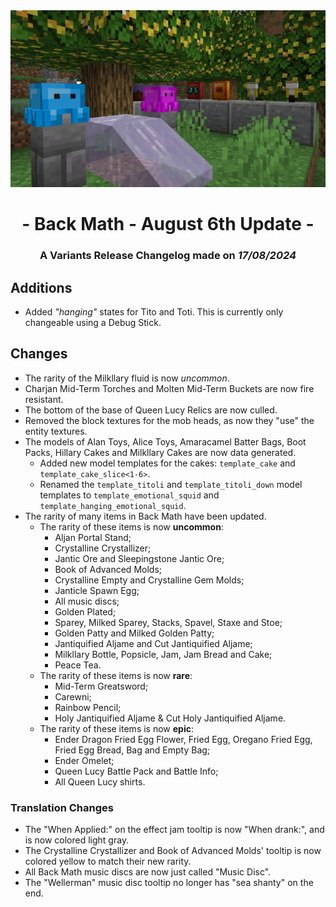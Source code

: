 <div style="text-align: center;"> <img src=ChangelogPhoto.png width="1500"> </div>

# <div style="text-align: center;">- Back Math - August 6th Update -</div>
### <div style="text-align: center;">A Variants Release Changelog made on *17/08/2024*</div>

## Additions
- Added *"hanging"* states for Tito and Toti. This is currently only changeable using a Debug Stick.

## Changes
- The rarity of the Milkllary fluid is now *uncommon*.
- Charjan Mid-Term Torches and Molten Mid-Term Buckets are now fire resistant.
- The bottom of the base of Queen Lucy Relics are now culled.
- Removed the block textures for the mob heads, as now they "use" the entity textures.
- The models of Alan Toys, Alice Toys, Amaracamel Batter Bags, Boot Packs, Hillary Cakes and Milkllary Cakes are now data generated.
  - Added new model templates for the cakes: `template_cake` and `template_cake_slice<1-6>`.
  - Renamed the `template_titoli` and `template_titoli_down` model templates to `template_emotional_squid` and `template_hanging_emotional_squid`.
- The rarity of many items in Back Math have been updated.
  - The rarity of these items is now **uncommon**:
    - Aljan Portal Stand;
    - Crystalline Crystallizer;
    - Jantic Ore and Sleepingstone Jantic Ore;
    - Book of Advanced Molds;
    - Crystalline Empty and Crystalline Gem Molds;
    - Janticle Spawn Egg;
    - All music discs;
    - Golden Plated;
    - Sparey, Milked Sparey, Stacks, Spavel, Staxe and Stoe;
    - Golden Patty and Milked Golden Patty;
    - Jantiquified Aljame and Cut Jantiquified Aljame;
    - Milkllary Bottle, Popsicle, Jam, Jam Bread and Cake;
    - Peace Tea.
  - The rarity of these items is now **rare**:
    - Mid-Term Greatsword;
    - Carewni;
    - Rainbow Pencil;
    - Holy Jantiquified Aljame & Cut Holy Jantiquified Aljame.
  - The rarity of these items is now **epic**:
    - Ender Dragon Fried Egg Flower, Fried Egg, Oregano Fried Egg, Fried Egg Bread, Bag and Empty Bag;
    - Ender Omelet;
    - Queen Lucy Battle Pack and Battle Info;
    - All Queen Lucy shirts.

### Translation Changes
- The "When Applied:" on the effect jam tooltip is now "When drank:", and is now colored light gray.
- The Crystalline Crystallizer and Book of Advanced Molds' tooltip is now colored yellow to match their new rarity.
- All Back Math music discs are now just called "Music Disc".
- The "Wellerman" music disc tooltip no longer has "sea shanty" on the end.